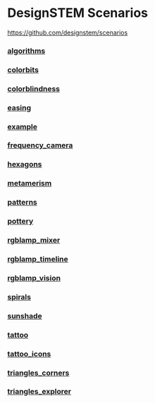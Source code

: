 # DesignSTEM Scenarios

https://github.com/designstem/scenarios

### [algorithms](./algorithms)

### [colorbits](./colorbits)

### [colorblindness](./colorblindness)

### [easing](./easing)

### [example](./example)

### [frequency_camera](./frequency_camera)

### [hexagons](./hexagons)

### [metamerism](./metamerism)

### [patterns](./patterns)

### [pottery](./pottery)

### [rgblamp_mixer](./rgblamp_mixer)

### [rgblamp_timeline](./rgblamp_timeline)

### [rgblamp_vision](./rgblamp_vision)

### [spirals](./spirals)

### [sunshade](./sunshade)

### [tattoo](./tattoo)

### [tattoo_icons](./tattoo_icons)

### [triangles_corners](./triangles_corners)

### [triangles_explorer](./triangles_explorer)

